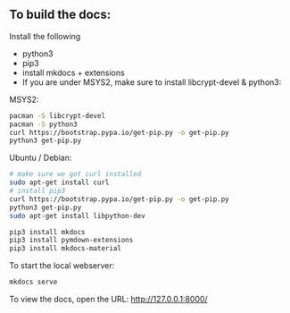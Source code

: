## To build the docs:

Install the following

- python3
- pip3
- install mkdocs + extensions
- If you are under MSYS2, make sure to install libcrypt-devel & python3:

MSYS2:

```bash
pacman -S libcrypt-devel
pacman -S python3
curl https://bootstrap.pypa.io/get-pip.py -o get-pip.py
python3 get-pip.py
```

Ubuntu / Debian:  

```bash
# make sure we got curl installed
sudo apt-get install curl
# install pip3
curl https://bootstrap.pypa.io/get-pip.py -o get-pip.py
python3 get-pip.py
sudo apt-get install libpython-dev
```

```bash
pip3 install mkdocs
pip3 install pymdown-extensions
pip3 install mkdocs-material
```

To start the local webserver:

```bash
mkdocs serve
```

To view the docs, open the URL: http://127.0.0.1:8000/

